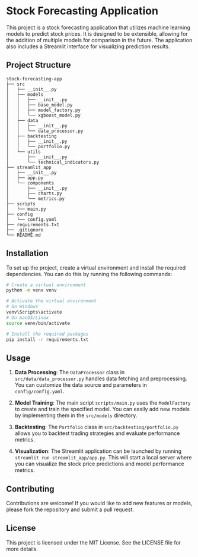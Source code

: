 # Stock Forecasting Application

This project is a stock forecasting application that utilizes machine learning models to predict stock prices. It is designed to be extensible, allowing for the addition of multiple models for comparison in the future. The application also includes a Streamlit interface for visualizing prediction results.

## Project Structure

```
stock-forecasting-app
├── src
│   ├── __init__.py
│   ├── models
│   │   ├── __init__.py
│   │   ├── base_model.py
│   │   ├── model_factory.py
│   │   └── xgboost_model.py
│   ├── data
│   │   ├── __init__.py
│   │   └── data_processor.py
│   ├── backtesting
│   │   ├── __init__.py
│   │   └── portfolio.py
│   └── utils
│       ├── __init__.py
│       └── technical_indicators.py
├── streamlit_app
│   ├── __init__.py
│   ├── app.py
│   └── components
│       ├── __init__.py
│       ├── charts.py
│       └── metrics.py
├── scripts
│   └── main.py
├── config
│   └── config.yaml
├── requirements.txt
├── .gitignore
└── README.md
```

## Installation

To set up the project, create a virtual environment and install the required dependencies. You can do this by running the following commands:

```bash
# Create a virtual environment
python -m venv venv

# Activate the virtual environment
# On Windows
venv\Scripts\activate
# On macOS/Linux
source venv/bin/activate

# Install the required packages
pip install -r requirements.txt
```

## Usage

1. **Data Processing**: The `DataProcessor` class in `src/data/data_processor.py` handles data fetching and preprocessing. You can customize the data source and parameters in `config/config.yaml`.

2. **Model Training**: The main script `scripts/main.py` uses the `ModelFactory` to create and train the specified model. You can easily add new models by implementing them in the `src/models` directory.

3. **Backtesting**: The `Portfolio` class in `src/backtesting/portfolio.py` allows you to backtest trading strategies and evaluate performance metrics.

4. **Visualization**: The Streamlit application can be launched by running `streamlit run streamlit_app/app.py`. This will start a local server where you can visualize the stock price predictions and model performance metrics.

## Contributing

Contributions are welcome! If you would like to add new features or models, please fork the repository and submit a pull request.

## License

This project is licensed under the MIT License. See the LICENSE file for more details.